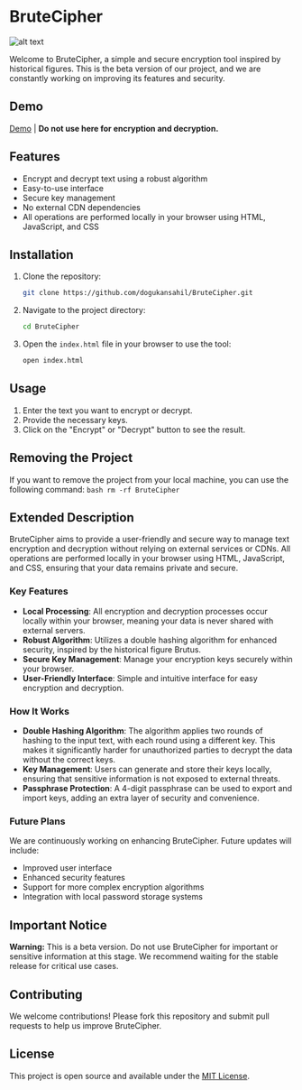 # BruteCipher

![alt text](https://brutecipher.com/BruteCipher.jpg)

Welcome to BruteCipher, a simple and secure encryption tool inspired by historical figures. This is the beta version of our project, and we are constantly working on improving its features and security.

## Demo

[Demo](https://brutecipher.com/) | **Do not use here for encryption and decryption.**

## Features
- Encrypt and decrypt text using a robust algorithm
- Easy-to-use interface
- Secure key management
- No external CDN dependencies
- All operations are performed locally in your browser using HTML, JavaScript, and CSS

## Installation

1. Clone the repository:
    ```bash
    git clone https://github.com/dogukansahil/BruteCipher.git
    ```
2. Navigate to the project directory:
    ```bash
    cd BruteCipher
    ```
3. Open the `index.html` file in your browser to use the tool:
    ```bash
    open index.html
    ```

## Usage

1. Enter the text you want to encrypt or decrypt.
2. Provide the necessary keys.
3. Click on the "Encrypt" or "Decrypt" button to see the result.

## Removing the Project
If you want to remove the project from your local machine, you can use the following command:
    ```bash
    rm -rf BruteCipher
    ```

## Extended Description

BruteCipher aims to provide a user-friendly and secure way to manage text encryption and decryption without relying on external services or CDNs. All operations are performed locally in your browser using HTML, JavaScript, and CSS, ensuring that your data remains private and secure.

### Key Features

- **Local Processing**: All encryption and decryption processes occur locally within your browser, meaning your data is never shared with external servers.
- **Robust Algorithm**: Utilizes a double hashing algorithm for enhanced security, inspired by the historical figure Brutus.
- **Secure Key Management**: Manage your encryption keys securely within your browser.
- **User-Friendly Interface**: Simple and intuitive interface for easy encryption and decryption.

### How It Works

- **Double Hashing Algorithm**: The algorithm applies two rounds of hashing to the input text, with each round using a different key. This makes it significantly harder for unauthorized parties to decrypt the data without the correct keys.
- **Key Management**: Users can generate and store their keys locally, ensuring that sensitive information is not exposed to external threats.
- **Passphrase Protection**: A 4-digit passphrase can be used to export and import keys, adding an extra layer of security and convenience.

### Future Plans

We are continuously working on enhancing BruteCipher. Future updates will include:
- Improved user interface
- Enhanced security features
- Support for more complex encryption algorithms
- Integration with local password storage systems

## Important Notice

**Warning:** This is a beta version. Do not use BruteCipher for important or sensitive information at this stage. We recommend waiting for the stable release for critical use cases.

## Contributing

We welcome contributions! Please fork this repository and submit pull requests to help us improve BruteCipher.

## License

This project is open source and available under the [MIT License](LICENSE).

